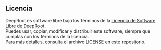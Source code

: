 ## Licencia

DeepRoot es software libre bajo los términos de la [Licencia de Software Libre de DeepRoot](LICENSE).  
Puedes usar, copiar, modificar y distribuir este software, siempre que cumplas con los términos de la licencia.  
Para más detalles, consulta el archivo [LICENSE](LICENSE) en este repositorio.
